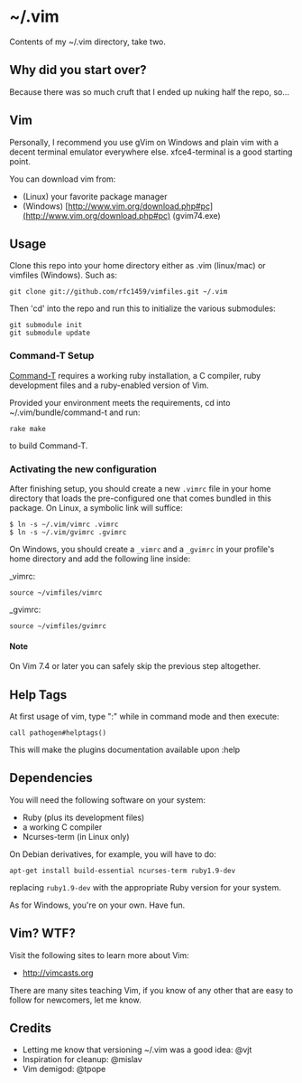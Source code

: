 ~/.vim
======

Contents of my ~/.vim directory, take two.


Why did you start over?
-----------------------

Because there was so much cruft that I ended up nuking half the repo, so...


Vim
---

Personally, I recommend you use gVim on Windows and plain vim with a decent
terminal emulator everywhere else. xfce4-terminal is a good starting point.

You can download vim from:

 * (Linux) your favorite package manager
 * (Windows) [http://www.vim.org/download.php#pc](http://www.vim.org/download.php#pc)
   (gvim74.exe)


Usage
-----

Clone this repo into your home directory either as .vim (linux/mac) or
vimfiles (Windows). Such as:

    git clone git://github.com/rfc1459/vimfiles.git ~/.vim

Then 'cd' into the repo and run this to initialize the various submodules:

    git submodule init
    git submodule update

### Command-T Setup ###

[Command-T][] requires a working ruby installation, a C compiler, ruby
development files and a ruby-enabled version of Vim.

Provided your environment meets the requirements, cd into
~/.vim/bundle/command-t and run:

    rake make

to build Command-T.

### Activating the new configuration ###

After finishing setup, you should create a new `.vimrc` file in your home
directory that loads the pre-configured one that comes bundled in this
package. On Linux, a symbolic link will suffice:

    $ ln -s ~/.vim/vimrc .vimrc
    $ ln -s ~/.vim/gvimrc .gvimrc

On Windows, you should create a `_vimrc` and a `_gvimrc` in your profile's
home directory and add the following line inside:

\_vimrc:

    source ~/vimfiles/vimrc

\_gvimrc:

    source ~/vimfiles/gvimrc

#### Note ####

On Vim 7.4 or later you can safely skip the previous step altogether.


Help Tags
---------

At first usage of vim, type ":" while in command mode and then execute:

    call pathogen#helptags()

This will make the plugins documentation available upon :help


Dependencies
------------

You will need the following software on your system:

 * Ruby (plus its development files)
 * a working C compiler
 * Ncurses-term (in Linux only)

On Debian derivatives, for example, you will have to do:

    apt-get install build-essential ncurses-term ruby1.9-dev

replacing `ruby1.9-dev` with the appropriate Ruby version for your system.

As for Windows, you're on your own. Have fun.


Vim? WTF?
---------

Visit the following sites to learn more about Vim:

 * http://vimcasts.org

There are many sites teaching Vim, if you know of any other that are easy to
follow for newcomers, let me know.


Credits
-------

 * Letting me know that versioning ~/.vim was a good idea: @vjt
 * Inspiration for cleanup: @mislav
 * Vim demigod: @tpope

[Command-T]: https://wincent.com/products/command-t
